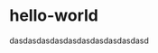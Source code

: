 # hello-world
dasdasdasdasdasdasdasdasdasdasd
<script src="https://gist.github.com/FotechDog/f9c0d58d6aa43ebaf477.js"></script>
